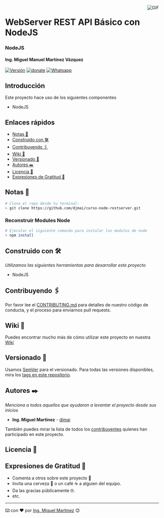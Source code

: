 <img align="right" alt="GIF" src="https://media.giphy.com/media/hrSFdM4rg8VFpXyz2m/giphy.gif" />

# WebServer REST API Básico con NodeJS

### NodeJS

#### Ing. Miguel Manuel Martínez Vázquez

[![Versión](https://img.shields.io/badge/Versión-0.0.1-blue.svg)](https://github.com/djmai/curso-node-restserver/releases/tag/curso-node-restserver-v.0.0.1)
[![donate](https://www.paypalobjects.com/es_ES/i/btn/btn_donate_SM.gif)](https://paypal.me/IngMiguelMartinez?locale.x=es_XC)
[![Whatsapp](https://img.shields.io/badge/WhatsApp-25D366?style=for-the-badge&logo=whatsapp&logoColor=white)](https://wa.link/7trr5f)


## Introducción

Este proyecto hace uso de los siguientes componentes

- NodeJS

## Enlaces rápidos

- [Notas 🚀](#Notas)
- [Construido con 🛠️](#Construido)
- [Contribuyendo 🖇️](#Contribuyendo)
- [Wiki 📖](#Wiki)
- [Versionado 📌](#Versionado)
- [Autores ✒️](#Autores)
- [Licencia 📄](#Licencia)
- [Expresiones de Gratitud 🎁](#Gratitud)

<a name="Notas" />

## Notas 🚀

```bash
# Clona el repo desde tu terminal:
> git clone https://github.com/djmai/curso-node-restserver.git

```
### Reconstruir Modules Node
```bash
# Ejecutar el siguiente comando para instalar los modulos de node
> npm install

```

<a name="Construido" />

## Construido con 🛠️

_Utilizamos las siguientes herramientas para desarrollar este proyecto_
 
 - NodeJS


<a name="Contribuyendo" />

## Contribuyendo 🖇️

Por favor lee el [CONTRIBUTING.md](https://github.com/djmai/curso-node-restserver/CONTRIGUTING.md) para detalles de nuestro código de conducta, y el proceso para enviarnos pull requests.

<a name="Wiki" />

## Wiki 📖

Puedes encontrar mucho más de cómo utilizar este proyecto en nuestra [Wiki](https://github.com/djmai/curso-node-restserver/wiki)

<a name="Versionado" />

## Versionado 📌

Usamos [SemVer](http://semver.org/) para el versionado. Para todas las versiones disponibles, mira los [tags en este repositorio](https://github.com/djmai/curso-node-restserver/tags).

<a name="Autores" />

## Autores ✒️

_Menciona a todos aquellos que ayudaron a levantar el proyecto desde sus inicios_

- **Ing. Miguel Martinez** - [djmai](https://github.com/djmai)

También puedes mirar la lista de todos los [contribuyentes](https://github.com/djmai/curso-node-restserver/CONTRIBUTING.md) quíenes han participado en este proyecto.

<a name="Licencia" />

## Licencia 📄

<a name="Gratitud" />

## Expresiones de Gratitud 🎁

- Comenta a otros sobre este proyecto 📢
- Invita una cerveza 🍺 o un café ☕ a alguien del equipo.
- Da las gracias públicamente 🤓.
- etc.

---

⌨️ con ❤️ por [Ing. Miguel Martinez](https://github.com/djmai) 😊
